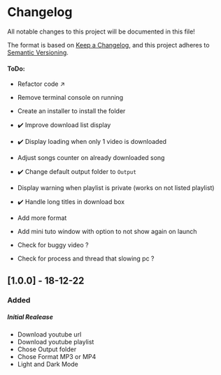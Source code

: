 # Changelog
All notable changes to this project will be documented in this file!

The format is based on [Keep a Changelog](https://keepachangelog.com/en/1.0.0/),
and this project adheres to [Semantic Versioning](https://semver.org/spec/v2.0.0.html).

#### ToDo:
 - Refactor code :arrow_upper_right:
 
 - Remove terminal console on running
 - Create an installer to install the folder 
 - :heavy_check_mark: Improve download list display
 - :heavy_check_mark: Display loading when only 1 video is downloaded
 - Adjust songs counter on already downloaded song
 - :heavy_check_mark: Change default output folder to `Output`
 - Display warning when playlist is private (works on not listed playlist)
 - :heavy_check_mark: Handle long titles in download box

 - Add more format
 - Add mini tuto window with option to not show again on launch
 - Check for buggy video ? 
 - Check for process and thread that slowing pc ? 



## [1.0.0] - 18-12-22
### Added

##### Initial Realease

- Download youtube url
- Download youtube playlist
- Chose Output folder
- Chose Format MP3 or MP4
- Light and Dark Mode
